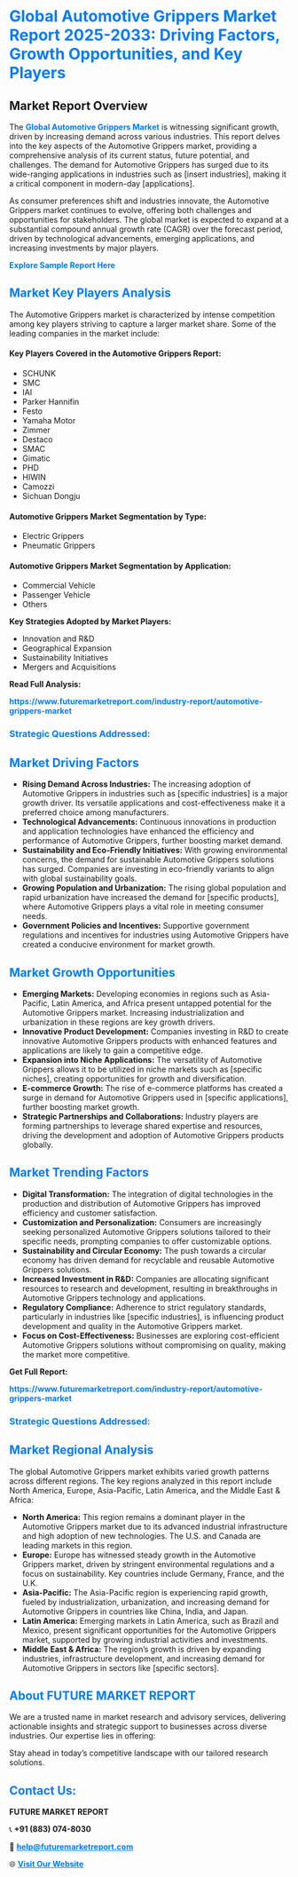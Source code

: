 <h1 style="color: #007BFF;">Global Automotive Grippers Market Report 2025-2033: Driving Factors, Growth Opportunities, and Key Players</h1>

<section id="overview">
<h2>Market Report Overview</h2>
<p>The <a href="https://www.futuremarketreport.com/industry-report/automotive-grippers-market" style="color: #007BFF; text-decoration: none;"><strong>Global Automotive Grippers Market</strong></a> is witnessing significant growth, driven by increasing demand across various industries. This report delves into the key aspects of the Automotive Grippers market, providing a comprehensive analysis of its current status, future potential, and challenges. The demand for Automotive Grippers has surged due to its wide-ranging applications in industries such as [insert industries], making it a critical component in modern-day [applications].</p>
<p>As consumer preferences shift and industries innovate, the Automotive Grippers market continues to evolve, offering both challenges and opportunities for stakeholders. The global market is expected to expand at a substantial compound annual growth rate (CAGR) over the forecast period, driven by technological advancements, emerging applications, and increasing investments by major players.</p>
</section>

<section id="overview">
<p><a href="https://www.futuremarketreport.com/request-sample/reportId=55355" style="color: #007BFF; text-decoration: none;"><strong>Explore Sample Report Here</strong></a></p>
</section>

<section id="key-players">
<h2 style="color: #007BFF;">Market Key Players Analysis</h2>
<p>The Automotive Grippers market is characterized by intense competition among key players striving to capture a larger market share. Some of the leading companies in the market include:</p>
<h4>Key Players Covered in the Automotive Grippers Report:</h4>
<ul><li>SCHUNK</li><li>SMC</li><li>IAI</li><li>Parker Hannifin</li><li>Festo</li><li>Yamaha Motor</li><li>Zimmer</li><li>Destaco</li><li>SMAC</li><li>Gimatic</li><li>PHD</li><li>HIWIN</li><li>Camozzi</li><li>Sichuan Dongju</li></ul>
<h4>Automotive Grippers Market Segmentation by Type:</h4>
<ul><li>Electric Grippers</li><li>Pneumatic Grippers</li></ul>

<h4>Automotive Grippers Market Segmentation by Application:</h4>
<ul><li>Commercial Vehicle</li><li>Passenger Vehicle</li><li>Others</li></ul>
<p><strong>Key Strategies Adopted by Market Players:</strong></p>
<ul>
<li>Innovation and R&D</li>
<li>Geographical Expansion</li>
<li>Sustainability Initiatives</li>
<li>Mergers and Acquisitions</li>
</ul>
</section>

<section>
<p><strong>Read Full Analysis: </strong></p><a href="https://www.futuremarketreport.com/industry-report/automotive-grippers-market" style="color: #007BFF; text-decoration: none;"><strong>https://www.futuremarketreport.com/industry-report/automotive-grippers-market</strong></a>
<h3 style="color: #007BFF;">Strategic Questions Addressed:</h3>
</section>

<section id="driving-factors">
<h2 style="color: #007BFF;">Market Driving Factors</h2>
<ul>
<li><strong>Rising Demand Across Industries:</strong> The increasing adoption of Automotive Grippers in industries such as [specific industries] is a major growth driver. Its versatile applications and cost-effectiveness make it a preferred choice among manufacturers.</li>
<li><strong>Technological Advancements:</strong> Continuous innovations in production and application technologies have enhanced the efficiency and performance of Automotive Grippers, further boosting market demand.</li>
<li><strong>Sustainability and Eco-Friendly Initiatives:</strong> With growing environmental concerns, the demand for sustainable Automotive Grippers solutions has surged. Companies are investing in eco-friendly variants to align with global sustainability goals.</li>
<li><strong>Growing Population and Urbanization:</strong> The rising global population and rapid urbanization have increased the demand for [specific products], where Automotive Grippers plays a vital role in meeting consumer needs.</li>
<li><strong>Government Policies and Incentives:</strong> Supportive government regulations and incentives for industries using Automotive Grippers have created a conducive environment for market growth.</li>
</ul>
</section>

<section id="growth-opportunities">
<h2 style="color: #007BFF;">Market Growth Opportunities</h2>
<ul>
<li><strong>Emerging Markets:</strong> Developing economies in regions such as Asia-Pacific, Latin America, and Africa present untapped potential for the Automotive Grippers market. Increasing industrialization and urbanization in these regions are key growth drivers.</li>
<li><strong>Innovative Product Development:</strong> Companies investing in R&D to create innovative Automotive Grippers products with enhanced features and applications are likely to gain a competitive edge.</li>
<li><strong>Expansion into Niche Applications:</strong> The versatility of Automotive Grippers allows it to be utilized in niche markets such as [specific niches], creating opportunities for growth and diversification.</li>
<li><strong>E-commerce Growth:</strong> The rise of e-commerce platforms has created a surge in demand for Automotive Grippers used in [specific applications], further boosting market growth.</li>
<li><strong>Strategic Partnerships and Collaborations:</strong> Industry players are forming partnerships to leverage shared expertise and resources, driving the development and adoption of Automotive Grippers products globally.</li>
</ul>
</section>

<section id="trending-factors">
<h2 style="color: #007BFF;">Market Trending Factors</h2>
<ul>
<li><strong>Digital Transformation:</strong> The integration of digital technologies in the production and distribution of Automotive Grippers has improved efficiency and customer satisfaction.</li>
<li><strong>Customization and Personalization:</strong> Consumers are increasingly seeking personalized Automotive Grippers solutions tailored to their specific needs, prompting companies to offer customizable options.</li>
<li><strong>Sustainability and Circular Economy:</strong> The push towards a circular economy has driven demand for recyclable and reusable Automotive Grippers solutions.</li>
<li><strong>Increased Investment in R&D:</strong> Companies are allocating significant resources to research and development, resulting in breakthroughs in Automotive Grippers technology and applications.</li>
<li><strong>Regulatory Compliance:</strong> Adherence to strict regulatory standards, particularly in industries like [specific industries], is influencing product development and quality in the Automotive Grippers market.</li>
<li><strong>Focus on Cost-Effectiveness:</strong> Businesses are exploring cost-efficient Automotive Grippers solutions without compromising on quality, making the market more competitive.</li>
</ul>
</section>

<section>
<p><strong>Get Full Report: </strong></p><a href="https://www.futuremarketreport.com/industry-report/automotive-grippers-market" style="color: #007BFF; text-decoration: none;"><strong>https://www.futuremarketreport.com/industry-report/automotive-grippers-market</strong></a>
<h3 style="color: #007BFF;">Strategic Questions Addressed:</h3>
</section>


<section id="regional-analysis">
<h2 style="color: #007BFF;">Market Regional Analysis</h2>
<p>The global Automotive Grippers market exhibits varied growth patterns across different regions. The key regions analyzed in this report include North America, Europe, Asia-Pacific, Latin America, and the Middle East & Africa:</p>
<ul>
<li><strong>North America:</strong> This region remains a dominant player in the Automotive Grippers market due to its advanced industrial infrastructure and high adoption of new technologies. The U.S. and Canada are leading markets in this region.</li>
<li><strong>Europe:</strong> Europe has witnessed steady growth in the Automotive Grippers market, driven by stringent environmental regulations and a focus on sustainability. Key countries include Germany, France, and the U.K.</li>
<li><strong>Asia-Pacific:</strong> The Asia-Pacific region is experiencing rapid growth, fueled by industrialization, urbanization, and increasing demand for Automotive Grippers in countries like China, India, and Japan.</li>
<li><strong>Latin America:</strong> Emerging markets in Latin America, such as Brazil and Mexico, present significant opportunities for the Automotive Grippers market, supported by growing industrial activities and investments.</li>
<li><strong>Middle East & Africa:</strong> The region’s growth is driven by expanding industries, infrastructure development, and increasing demand for Automotive Grippers in sectors like [specific sectors].</li>
</ul>
</section>

<footer>
<h2 style="color: #007BFF;">About FUTURE MARKET REPORT</h2>
<p>We are a trusted name in market research and advisory services, delivering actionable insights and strategic support to businesses across diverse industries. Our expertise lies in offering:</p>

<p>Stay ahead in today’s competitive landscape with our tailored research solutions.</p>

<h2 style="color: #007BFF;">Contact Us:</h2>
<p><strong>FUTURE MARKET REPORT</strong></p>
<p>📞 <strong>+91 (883) 074-8030</strong></p>
<p>📧 <strong><a href="mailto:help@futuremarketreport.com" style="color: #007BFF;">help@futuremarketreport.com</a></strong></p>
<p>🌐 <strong><a href="https://www.futuremarketreport.com/" style="color: #007BFF;">Visit Our Website</a></strong></p>
</footer>